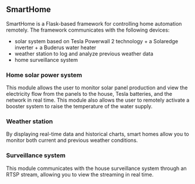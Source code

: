 ## SmartHome
SmartHome is a Flask-based framework for controlling home automation remotely.
The framework communicates with the following devices: 
* solar system based on Tesla Powerwall 2 technology + a Solaredge inverter + a Buderus water heater 
* weather station to log and analyze previous weather data 
* home surveillance system


### Home solar power system
This module allows the user to monitor solar panel production and view the electricity flow from the panels to the house, Tesla batteries, and the network in real time.
This module also allows the user to remotely activate a booster system to raise the temperature of the water supply.

### Weather station
By displaying real-time data and historical charts, smart homes allow you to monitor both current and previous weather conditions. 

### Surveillance system
This module communicates with the house surveillance system through an RTSP stream, allowing you to view the streaming in real time. 
